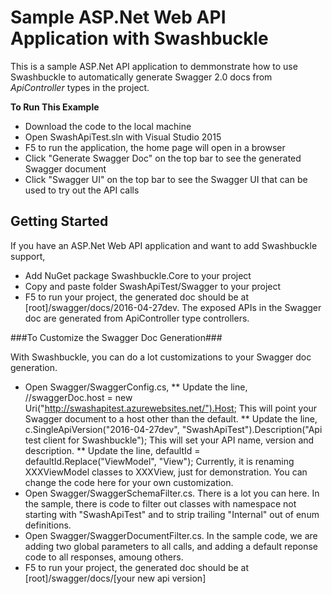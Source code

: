 Sample ASP.Net Web API Application with Swashbuckle
=========

This is a sample ASP.Net API application to demmonstrate how to use Swashbuckle to automatically generate Swagger 2.0 docs from *ApiController* types in the project.

**To Run This Example**

* Download the code to the local machine
* Open SwashApiTest.sln with Visual Studio 2015
* F5 to run the application, the home page will open in a browser
* Click "Generate Swagger Doc" on the top bar to see the generated Swagger document
* Click "Swagger UI" on the top bar to see the Swagger UI that can be used to try out the API calls

## Getting Started ##

If you have an ASP.Net Web API application and want to add Swashbuckle support,

* Add NuGet package Swashbuckle.Core to your project
* Copy and paste folder SwashApiTest/Swagger to your project
* F5 to run your project, the generated doc should be at [root]/swagger/docs/2016-04-27dev. The exposed APIs in the Swagger doc are generated from ApiController type controllers.

###To Customize the Swagger Doc Generation###

With Swashbuckle, you can do a lot customizations to your Swagger doc generation.

* Open Swagger/SwaggerConfig.cs, 
  ** Update the line, 
     //swaggerDoc.host = new Uri("http://swashapitest.azurewebsites.net/").Host;
     This will point your Swagger document to a host other than the default.
  ** Update the line, 
     c.SingleApiVersion("2016-04-27dev", "SwashApiTest").Description("Api test client for Swashbuckle");
     This will set your API name, version and description.
  ** Update the line, 
     defaultId = defaultId.Replace("ViewModel", "View");
     Currently, it is renaming XXXViewModel classes to XXXView, just for demonstration. You can change the code here for your own customization.
* Open Swagger/SwaggerSchemaFilter.cs. There is a lot you can here. In the sample, there is code to filter out classes with namespace not starting with "SwashApiTest" and 
     to strip trailing "Internal" out of enum definitions. 
* Open Swagger/SwaggerDocumentFilter.cs. In the sample code, we are adding two global parameters to all calls, 
     and adding a default reponse code to all responses, amoung others.
* F5 to run your project, the generated doc should be at [root]/swagger/docs/[your new api version]
